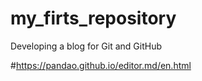 # my_firts_repository
Developing a blog for Git and GitHub

#https://pandao.github.io/editor.md/en.html